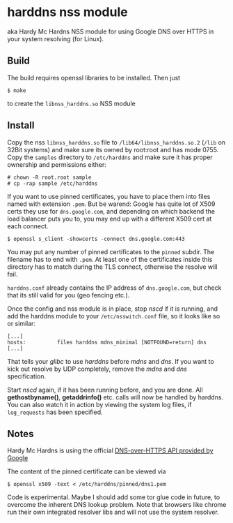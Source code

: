 harddns nss module
==================

aka Hardy Mc Hardns NSS module for using Google DNS over HTTPS in your system
resolving (for Linux).

Build
-----

The build requires openssl libraries to be installed. Then just

```
$ make
```

to create the `libnss_harddns.so` NSS module

Install
-------

Copy the nss `libnss_harddns.so` file to `/lib64/libnss_harddns.so.2` (`/lib` on 32Bit systems) and make sure
its owned by root:root and has mode 0755.
Copy the `samples` directory to `/etc/harddns` and make sure it has proper ownership
and permissions either:

```
# chown -R root.root sample
# cp -rap sample /etc/harddns
```

If you want to use pinned certificates, you have to place them
into files named with extension `.pem`. But be warend: Google has
quite lot of X509 certs they use for `dns.google.com`, and depending
on which backend the load balancer puts you to, you may end up
with a different X509 cert at each connect.

```
$ openssl s_client -showcerts -connect dns.google.com:443
```

You may put any number of pinned certificates to the `pinned` subdir. The filename
has to end with `.pem`. At least one of the certificates inside this directory has to match
during the TLS connect, otherwise the resolve will fail.

`harddns.conf` already contains the IP address of `dns.google.com`, but check
that its still valid for you (geo fencing etc.).

Once the config and nss module is in place, stop _nscd_ if it is running, and add the harddns
module to your `/etc/nsswitch.conf` file, so it looks like so or similar:

```
[...]
hosts:          files harddns mdns_minimal [NOTFOUND=return] dns
[...]
```

That tells your _glibc_ to use _harddns_ before _mdns_ and _dns_. If you want to kick out
resolve by UDP completely, remove the _mdns_ and _dns_ specification.

Start _nscd_ again, if it has been running before, and you are done. All __gethostbyname()__,
__getaddrinfo()__ etc. calls will now be handled by harddns. You can also watch it
in action by viewing the system log files, if `log_requests` has been specified.

Notes
-----

Hardy Mc Hardns is using the official [DNS-over-HTTPS API provided by Google](https://developers.google.com/speed/public-dns/docs/dns-over-https)

The content of the pinned certificate can be viewed via

```
$ openssl x509 -text < /etc/harddns/pinned/dns1.pem
```

Code is experimental. Maybe I should add some tor glue code in future, to overcome the
inherent DNS lookup problem. Note that browsers like chrome run their own integrated resolver
libs and will not use the system resolver.


